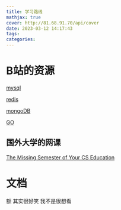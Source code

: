 ```yaml
---
title: 学习路线
mathjax: true
cover: http://81.68.91.70/api/cover
date: 2023-03-12 14:17:43
tags:
categories:
---
```


# B站的资源

[mysql](https://www.bilibili.com/video/BV1cr4y1671t?p=3&vd_source=036ef261e6800ac6f6a743a8d5dce899)

[redis](https://www.bilibili.com/video/BV1cr4y1671t?p=3&vd_source=036ef261e6800ac6f6a743a8d5dce899)

[mongoDB]()

[GO](https://www.bilibili.com/video/BV1ME411Y71o/?spm_id_from=333.337.search-card.all.click)



## 国外大学的网课

[The Missing Semester of Your CS Education](https://missing.csail.mit.edu/)

# 文档

额 其实很好笑 我不是很想看